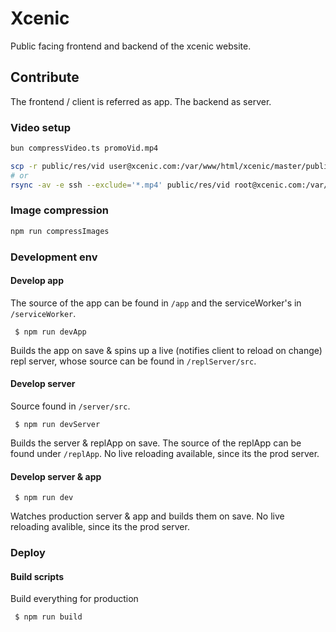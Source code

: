 # Xcenic

Public facing frontend and backend of the xcenic website.

## Contribute

The frontend / client is referred as app. The backend as server.

### Video setup

```bash
bun compressVideo.ts promoVid.mp4
```

```bash
scp -r public/res/vid user@xcenic.com:/var/www/html/xcenic/master/public/res/vid
# or
rsync -av -e ssh --exclude='*.mp4' public/res/vid root@xcenic.com:/var/www/html/xcenic/stable/public/res/vid
```

### Image compression

```bash
npm run compressImages
```

### Development env

#### Develop app

The source of the app can be found in `/app` and the serviceWorker's in `/serviceWorker`.

```
 $ npm run devApp
```

Builds the app on save & spins up a live (notifies client to reload on change) repl server, whose source can be found in `/replServer/src`.

#### Develop server

Source found in `/server/src`.

```
 $ npm run devServer
```

Builds the server & replApp on save. The source of the replApp can be found under `/replApp`. No live reloading available, since its the prod server.

#### Develop server & app

```
 $ npm run dev
```

Watches production server & app and builds them on save. No live reloading avalible, since its the prod server.

### Deploy

#### Build scripts

Build everything for production

```
 $ npm run build
```
